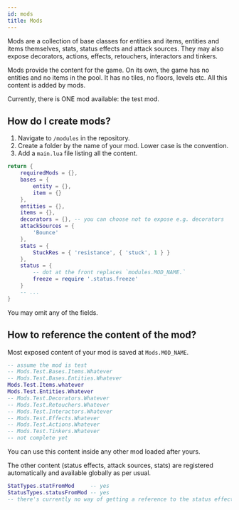 ```yaml
---
id: mods
title: Mods
---
```


Mods are a collection of base classes for entities and items, entities and items themselves, stats, status effects and attack sources. They may also expose decorators, actions, effects, retouchers, interactors and tinkers.

Mods provide the content for the game. On its own, the game has no entities and no items in the pool. It has no tiles, no floors, levels etc. All this content is added by mods.

Currently, there is ONE mod available: the test mod.

## How do I create mods?

1. Navigate to `/modules` in the repository.
2. Create a folder by the name of your mod. Lower case is the convention.
3. Add a `main.lua` file listing all the content.

```lua
return {
	requiredMods = {},
    bases = {
        entity = {},
        item = {}
    },
    entities = {},
	items = {},
	decorators = {}, -- you can choose not to expose e.g. decorators
	attackSources = {
		'Bounce'
	},
	stats = {
		StuckRes = { 'resistance', { 'stuck', 1 } }      
	},
	status = {
        -- dot at the front replaces `modules.MOD_NAME.`
		freeze = require '.status.freeze'
    }
    -- ...
}
```

You may omit any of the fields.


## How to reference the content of the mod?

Most exposed content of your mod is saved at `Mods.MOD_NAME`.

```lua
-- assume the mod is test
-- Mods.Test.Bases.Items.Whatever
-- Mods.Test.Bases.Entities.Whatever
Mods.Test.Items.whatever
Mods.Test.Entities.Whatever
-- Mods.Test.Decorators.Whatever
-- Mods.Test.Retouchers.Whatever
-- Mods.Test.Interactors.Whatever
-- Mods.Test.Effects.Whatever
-- Mods.Test.Actions.Whatever
-- Mods.Test.Tinkers.Whatever
-- not complete yet
```

You can use this content inside any other mod loaded after yours.

The other content (status effects, attack sources, stats) are registered automatically and available globally as per usual.

```lua
StatTypes.statFromMod     -- yes
StatusTypes.statusFromMod -- yes
-- there's currently no way of getting a reference to the status effect itself
```